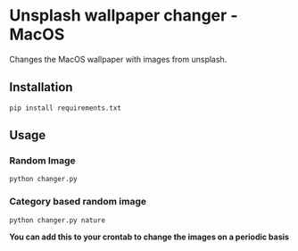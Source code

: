 # Unsplash wallpaper changer - MacOS

Changes the MacOS wallpaper with images from unsplash.

## Installation
```shell
pip install requirements.txt
```

## Usage

### Random Image
```shell
python changer.py
```

### Category based random image
```shell
python changer.py nature
```

**You can add this to your crontab to change the images on a periodic basis**

